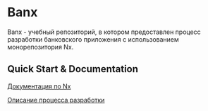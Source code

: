 # Banx

Banx - учебный репозиторий, в котором предоставлен процесс разработки банковского приложения с использованием монорепозитория Nx.

## Quick Start & Documentation

[Документация по Nx](https://nx.dev/angular)

[Описание процесса разработки](https://medium.com/fafnur)
